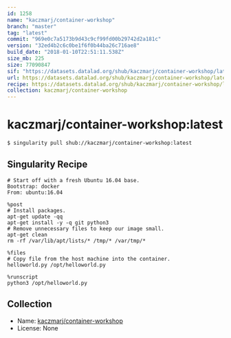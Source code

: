 ```yaml
---
id: 1258
name: "kaczmarj/container-workshop"
branch: "master"
tag: "latest"
commit: "969e0c7a5173b9d43c9cf99fd00b29742d2a181c"
version: "32ed4b2c6c0be1f6f0b44ba26c716ae8"
build_date: "2018-01-10T22:51:11.538Z"
size_mb: 225
size: 77090847
sif: "https://datasets.datalad.org/shub/kaczmarj/container-workshop/latest/2018-01-10-969e0c7a-32ed4b2c/32ed4b2c6c0be1f6f0b44ba26c716ae8.simg"
url: https://datasets.datalad.org/shub/kaczmarj/container-workshop/latest/2018-01-10-969e0c7a-32ed4b2c/
recipe: https://datasets.datalad.org/shub/kaczmarj/container-workshop/latest/2018-01-10-969e0c7a-32ed4b2c/Singularity
collection: kaczmarj/container-workshop
---
```


# kaczmarj/container-workshop:latest

```bash
$ singularity pull shub://kaczmarj/container-workshop:latest
```

## Singularity Recipe

```singularity
# Start off with a fresh Ubuntu 16.04 base.
Bootstrap: docker
From: ubuntu:16.04

%post
# Install packages.
apt-get update -qq
apt-get install -y -q git python3
# Remove unnecessary files to keep our image small.
apt-get clean
rm -rf /var/lib/apt/lists/* /tmp/* /var/tmp/*

%files
# Copy file from the host machine into the container.
helloworld.py /opt/helloworld.py

%runscript
python3 /opt/helloworld.py
```

## Collection

 - Name: [kaczmarj/container-workshop](https://github.com/kaczmarj/container-workshop)
 - License: None

